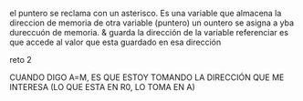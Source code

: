 el puntero se reclama con un asterisco. Es una variable que almacena la direccion de memoria de otra variable (puntero)
un ountero se asigna a yba dureccuón de memoria.
& guarda la dirección de la variable
referenciar es que accede al valor que esta guardado en esa dirección

reto 2

CUANDO DIGO A=M, ES QUE ESTOY TOMANDO LA DIRECCIÓN QUE ME INTERESA (LO QUE ESTA EN R0, LO TOMA EN A)
